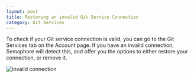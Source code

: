 ```yaml
---
layout: post
title: Restoring an invalid Git Service Connection
category: Git Services
---
```


To check if your Git service connection is valid, you can go to the Git Services
tab on the Account page.
If you have an invalid connection, Semaphore will detect this, and offer you the 
options to either restore your connection, or remove it.

<img src="/docs/assets/img/git-services/invalid-connection.png" alt="invalid connection" class="img-responsive img-bordered">
